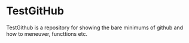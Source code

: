 # TestGitHub
TestGithub is a repository for showing the bare minimums of github and how to meneuver, functtions etc.
